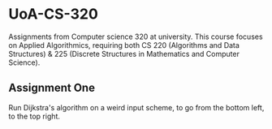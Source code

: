 # UoA-CS-320
Assignments from Computer science 320 at university.
This course focuses on Applied Algorithmics, requiring both CS 220 (Algorithms and Data Structures) & 225 (Discrete Structures in Mathematics and Computer Science). 

## Assignment One
Run Dijkstra's algorithm on a weird input scheme, to go from the bottom left, to the top right.
